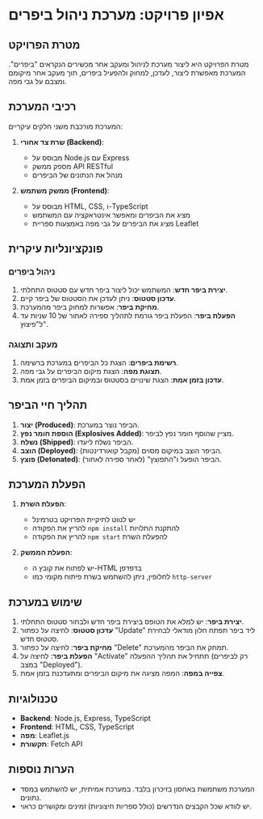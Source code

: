 # אפיון פרויקט: מערכת ניהול ביפרים

## מטרת הפרויקט
מטרת הפרויקט היא ליצור מערכת לניהול ומעקב אחר מכשירים הנקראים "ביפרים". המערכת מאפשרת ליצור, לעדכן, למחוק ולהפעיל ביפרים, תוך מעקב אחר מיקומם ומצבם על גבי מפה.

## רכיבי המערכת
המערכת מורכבת משני חלקים עיקריים:

1. **שרת צד אחורי (Backend)**: 
   - מבוסס על Node.js עם Express
   - מספק ממשק API RESTful
   - מנהל את הנתונים של הביפרים

2. **ממשק משתמש (Frontend)**:
   - מבוסס על HTML, CSS, ו-TypeScript
   - מציג את הביפרים ומאפשר אינטראקציה עם המשתמש
   - מציג את הביפרים על גבי מפה באמצעות ספריית Leaflet

## פונקציונליות עיקרית

### ניהול ביפרים
1. **יצירת ביפר חדש**: המשתמש יכול ליצור ביפר חדש עם סטטוס התחלתי.
2. **עדכון סטטוס**: ניתן לעדכן את הסטטוס של ביפר קיים.
3. **מחיקת ביפר**: אפשרות למחוק ביפר מהמערכת.
4. **הפעלת ביפר**: הפעלת ביפר גורמת לתהליך ספירה לאחור של 10 שניות עד ל"פיצוץ".

### מעקב ותצוגה
1. **רשימת ביפרים**: הצגת כל הביפרים במערכת ברשימה.
2. **תצוגת מפה**: הצגת מיקום הביפרים על גבי מפה.
3. **עדכון בזמן אמת**: הצגת שינויים בסטטוס ובמיקום הביפרים בזמן אמת.

## תהליך חיי הביפר
1. **יצור (Produced)**: הביפר נוצר במערכת.
2. **הוספת חומר נפץ (Explosives Added)**: מציין שהוסף חומר נפץ לביפר.
3. **נשלח (Shipped)**: הביפר נשלח ליעדו.
4. **הוצב (Deployed)**: הביפר הוצב במיקום מסוים (מקבל קואורדינטות).
5. **פוצץ (Detonated)**: הביפר הופעל ו"התפוצץ" (לאחר ספירה לאחור).

## הפעלת המערכת
1. **הפעלת השרת**: 
   - יש לנווט לתיקיית הפרויקט בטרמינל
   - להריץ את הפקודה `npm install` להתקנת התלויות
   - להריץ את הפקודה `npm start` להפעלת השרת

2. **הפעלת הממשק**: 
   - יש לפתוח את קובץ ה-HTML בדפדפן
   - לחלופין, ניתן להשתמש בשרת פיתוח מקומי כמו `http-server`

## שימוש במערכת
1. **יצירת ביפר**: יש למלא את הטופס ביצירת ביפר חדש ולבחור סטטוס התחלתי.
2. **עדכון סטטוס**: לחיצה על כפתור "Update" ליד ביפר תפתח חלון מודאלי לבחירת סטטוס חדש.
3. **מחיקת ביפר**: לחיצה על כפתור "Delete" תמחק את הביפר מהמערכת.
4. **הפעלת ביפר**: לחיצה על "Activate" תתחיל את תהליך ההפעלה (רק לביפרים במצב "Deployed").
5. **צפייה במפה**: המפה מציגה את מיקום הביפרים ומתעדכנת בזמן אמת.

## טכנולוגיות
- **Backend**: Node.js, Express, TypeScript
- **Frontend**: HTML, CSS, TypeScript
- **מפה**: Leaflet.js
- **תקשורת**: Fetch API

## הערות נוספות
- המערכת משתמשת באחסון בזיכרון בלבד. במערכת אמיתית, יש להשתמש במסד נתונים.
- יש לוודא שכל הקבצים הנדרשים (כולל ספריות חיצוניות) זמינים ומקושרים כראוי.

